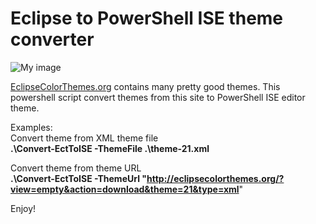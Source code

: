 Eclipse to PowerShell ISE theme converter
==========
![My image](https://raw.githubusercontent.com/akawhoami/psisetheme/master/ExampleTheme.PNG)

[EclipseColorThemes.org](http://eclipsecolorthemes.org) contains many pretty good themes. This powershell script convert themes from this site to PowerShell ISE editor theme.

Examples:  
Convert theme from XML theme file  
**.\Convert-EctToISE -ThemeFile .\theme-21.xml**  

Convert theme from theme URL  
**.\Convert-EctToISE -ThemeUrl "http://eclipsecolorthemes.org/?view=empty&action=download&theme=21&type=xml**"

Enjoy!


